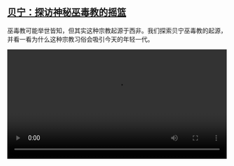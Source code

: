 <!--1622470625000-->
[贝宁：探访神秘巫毒教的摇篮](https://www.dw.com/zh/%E8%B4%9D%E5%AE%81%EF%BC%9A%E6%8E%A2%E8%AE%BF%E7%A5%9E%E7%A7%98%E5%B7%AB%E6%AF%92%E6%95%99%E7%9A%84%E6%91%87%E7%AF%AE/a-57729921)
------

<p>巫毒教可能举世皆知，但其实这种宗教起源于西非。我们探索贝宁巫毒教的起源，并看一看为什么这种宗教习俗会吸引今天的年轻一代。</small></p><video src="https://tvdownloaddw-a.akamaihd.net/dwtv_video/flv/vdt_zh/2021/bchi210531_001_beninvoodoo_sd_sor.mp4" controls style="width:100%"></video>
